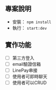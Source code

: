 ## 專案說明

- 安裝： `npm install`
- 執行： `start:dev`

## 實作功能
- [ ] 第三方登入
- [ ] email驗證信箱
- [ ] LinePay串接
- [ ] 使用者可即時聊天
- [ ] 使用者可以CRUD